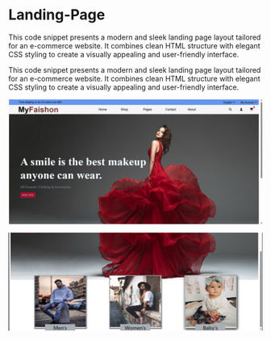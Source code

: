 # Landing-Page
This code snippet presents a modern and sleek landing page layout tailored for an e-commerce website. It combines clean HTML structure with elegant CSS styling to create a visually appealing and user-friendly interface.

This code snippet presents a modern and sleek landing page layout tailored for an e-commerce website. It combines clean HTML structure with elegant CSS styling to create a visually appealing and user-friendly interface.

![Landing Page](landing%20page1.png)

![Landing Page - Scroll Down](landing%20page%20-%20scroll%20down.png)

